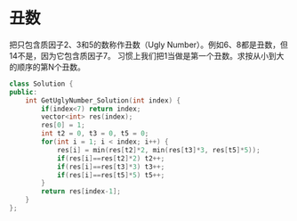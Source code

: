 # 丑数

把只包含质因子2、3和5的数称作丑数（Ugly Number）。例如6、8都是丑数，但14不是，因为它包含质因子7。 习惯上我们把1当做是第一个丑数。求按从小到大的顺序的第N个丑数。

```cpp
class Solution {
public:
    int GetUglyNumber_Solution(int index) {
        if(index<7) return index;
        vector<int> res(index);
        res[0] = 1;
        int t2 = 0, t3 = 0, t5 = 0;
        for(int i = 1; i < index; i++) {
            res[i] = min(res[t2]*2, min(res[t3]*3, res[t5]*5));
            if(res[i]==res[t2]*2) t2++;
            if(res[i]==res[t3]*3) t3++;
            if(res[i]==res[t5]*5) t5++;
        }
        return res[index-1];
    }
};
```
